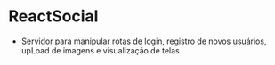 # ReactSocial
- Servidor para manipular rotas de login, registro de novos usuários, upLoad de imagens e visualização de telas
